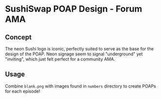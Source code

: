 # SushiSwap POAP Design - Forum AMA
## Concept
The neon Sushi logo is iconic, perfectly suited to serve as the base for the design of the POAP. Neon signage seem to signal "underground" yet "inviting", which just felt perfect for a community AMA.

## Usage
Combine ``blank.png`` with images found in ``numbers`` directory to create POAPs for each episode!
